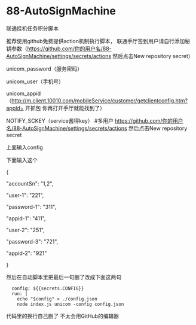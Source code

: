 # 88-AutoSignMachine

 联通挂机任务积分脚本
 
推荐使用github免费提供action机制执行脚本， 联通手厅签到用户请自行添加秘钥参数（https://github.com/你的用户名/88-AutoSignMachine/settings/secrets/actions 然后点击New repository secret）

unicom_password（服务密码）

unicom_user（手机号）

unicom_appid（http://m.client.10010.com/mobileService/customer/getclientconfig.htm?appId= 开抓包 你再打开手厅就能找到了）

NOTIFY_SCKEY（service酱得key）
#多用户
https://github.com/你的用户名/88-AutoSignMachine/settings/secrets/actions 然后点击New repository secret

上面输入config

下面输入这个

{

"accountSn": "1,2",

"user-1": "221",

"password-1": "311",

"appid-1": "411",

"user-2": "251",

"password-3": "721",

"appid-2": "921"

}

然后在自动脚本里把最后一句删了改成下面这两句

      config: ${{secrets.CONFIG}}
      run: |
        echo "$config" > ./config.json
        node index.js unicom -config config.json

代码里的换行自己删了 不太会用GitHub的编辑器
